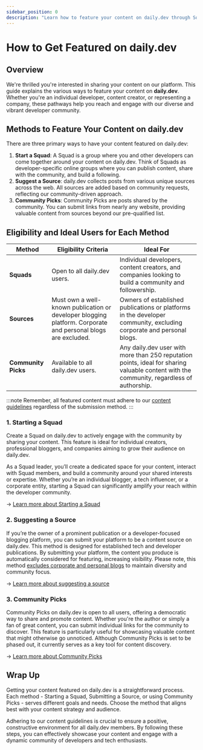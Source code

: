 ```yaml
---
sidebar_position: 0
description: "Learn how to feature your content on daily.dev through Squads, Source Suggestions, and Community Picks to reach a global developer audience."
---
```


# How to Get Featured on daily.dev

## Overview

We're thrilled you're interested in sharing your content on our platform. This guide explains the various ways to feature your content on **daily.dev**. Whether you're an individual developer, content creator, or representing a company, these pathways help you reach and engage with our diverse and vibrant developer community.

## Methods to Feature Your Content on daily.dev

There are three primary ways to have your content featured on daily.dev:

1. **Start a Squad**: A Squad is a group where you and other developers can come together around your content on daily.dev. Think of Squads as developer-specific online groups where you can publish content, share with the community, and build a following.
2. **Suggest a Source**: daily.dev collects posts from various unique sources across the web. All sources are added based on community requests, reflecting our community-driven approach.
3. **Community Picks**: Community Picks are posts shared by the community. You can submit links from nearly any website, providing valuable content from sources beyond our pre-qualified list.

## Eligibility and Ideal Users for Each Method

| Method             | Eligibility Criteria                                                                                       | Ideal For                                      |
|--------------------|------------------------------------------------------------------------------------------------------------|------------------------------------------------|
| **Squads**         | Open to all daily.dev users.                                                                               | Individual developers, content creators, and companies looking to build a community and followership. |
| **Sources**        | Must own a well-known publication or developer blogging platform. Corporate and personal blogs are excluded. | Owners of established publications or platforms in the developer community, excluding corporate and personal blogs. |
| **Community Picks** | Available to all daily.dev users.                                                                          | Any daily.dev user with more than 250 reputation points, ideal for sharing valuable content with the community, regardless of authorship. |

:::note
Remember, all featured content must adhere to our [content guidelines](/for-content-creators/content-guidelines.md) regardless of the submission method.
:::

### 1. Starting a Squad

Create a Squad on daily.dev to actively engage with the community by sharing your content. This feature is ideal for individual creators, professional bloggers, and companies aiming to grow their audience on daily.dev.

As a Squad leader, you’ll create a dedicated space for your content, interact with Squad members, and build a community around your shared interests or expertise. Whether you’re an individual blogger, a tech influencer, or a corporate entity, starting a Squad can significantly amplify your reach within the developer community.

→ [Learn more about Starting a Squad](../squads/creating-your-squad.md)

### 2. Suggesting a Source

If you’re the owner of a prominent publication or a developer-focused blogging platform, you can submit your platform to be a content source on daily.dev. This method is designed for established tech and developer publications. By submitting your platform, the content you produce is automatically considered for featuring, increasing visibility. Please note, this method [excludes corporate and personal blogs](https://daily.dev/blog/why-we-are-discontinuing-company-sources-and-moving-forward-with-squads) to maintain diversity and community focus.

→ [Learn more about suggesting a source](/for-content-creators/suggest-new-source.md)

### 3. Community Picks

Community Picks on daily.dev is open to all users, offering a democratic way to share and promote content. Whether you're the author or simply a fan of great content, you can submit individual links for the community to discover. This feature is particularly useful for showcasing valuable content that might otherwise go unnoticed. Although Community Picks is set to be phased out, it currently serves as a key tool for content discovery.

→ [Learn more about Community Picks](../key-features/community-picks.md)

## Wrap Up

Getting your content featured on daily.dev is a straightforward process. Each method - Starting a Squad, Submitting a Source, or using Community Picks - serves different goals and needs. Choose the method that aligns best with your content strategy and audience.

Adhering to our content guidelines is crucial to ensure a positive, constructive environment for all daily.dev members. By following these steps, you can effectively showcase your content and engage with a dynamic community of developers and tech enthusiasts.
